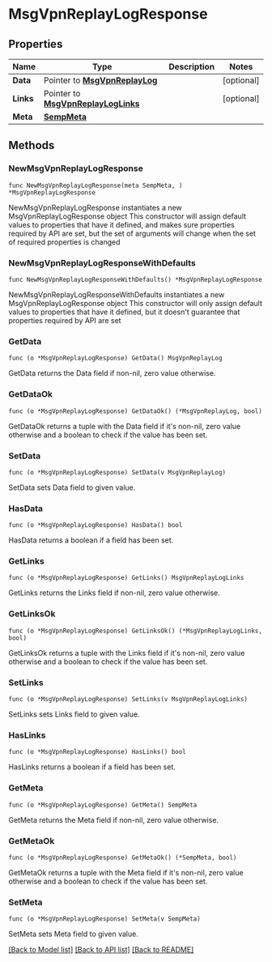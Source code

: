# MsgVpnReplayLogResponse

## Properties

Name | Type | Description | Notes
------------ | ------------- | ------------- | -------------
**Data** | Pointer to [**MsgVpnReplayLog**](MsgVpnReplayLog.md) |  | [optional] 
**Links** | Pointer to [**MsgVpnReplayLogLinks**](MsgVpnReplayLogLinks.md) |  | [optional] 
**Meta** | [**SempMeta**](SempMeta.md) |  | 

## Methods

### NewMsgVpnReplayLogResponse

`func NewMsgVpnReplayLogResponse(meta SempMeta, ) *MsgVpnReplayLogResponse`

NewMsgVpnReplayLogResponse instantiates a new MsgVpnReplayLogResponse object
This constructor will assign default values to properties that have it defined,
and makes sure properties required by API are set, but the set of arguments
will change when the set of required properties is changed

### NewMsgVpnReplayLogResponseWithDefaults

`func NewMsgVpnReplayLogResponseWithDefaults() *MsgVpnReplayLogResponse`

NewMsgVpnReplayLogResponseWithDefaults instantiates a new MsgVpnReplayLogResponse object
This constructor will only assign default values to properties that have it defined,
but it doesn't guarantee that properties required by API are set

### GetData

`func (o *MsgVpnReplayLogResponse) GetData() MsgVpnReplayLog`

GetData returns the Data field if non-nil, zero value otherwise.

### GetDataOk

`func (o *MsgVpnReplayLogResponse) GetDataOk() (*MsgVpnReplayLog, bool)`

GetDataOk returns a tuple with the Data field if it's non-nil, zero value otherwise
and a boolean to check if the value has been set.

### SetData

`func (o *MsgVpnReplayLogResponse) SetData(v MsgVpnReplayLog)`

SetData sets Data field to given value.

### HasData

`func (o *MsgVpnReplayLogResponse) HasData() bool`

HasData returns a boolean if a field has been set.

### GetLinks

`func (o *MsgVpnReplayLogResponse) GetLinks() MsgVpnReplayLogLinks`

GetLinks returns the Links field if non-nil, zero value otherwise.

### GetLinksOk

`func (o *MsgVpnReplayLogResponse) GetLinksOk() (*MsgVpnReplayLogLinks, bool)`

GetLinksOk returns a tuple with the Links field if it's non-nil, zero value otherwise
and a boolean to check if the value has been set.

### SetLinks

`func (o *MsgVpnReplayLogResponse) SetLinks(v MsgVpnReplayLogLinks)`

SetLinks sets Links field to given value.

### HasLinks

`func (o *MsgVpnReplayLogResponse) HasLinks() bool`

HasLinks returns a boolean if a field has been set.

### GetMeta

`func (o *MsgVpnReplayLogResponse) GetMeta() SempMeta`

GetMeta returns the Meta field if non-nil, zero value otherwise.

### GetMetaOk

`func (o *MsgVpnReplayLogResponse) GetMetaOk() (*SempMeta, bool)`

GetMetaOk returns a tuple with the Meta field if it's non-nil, zero value otherwise
and a boolean to check if the value has been set.

### SetMeta

`func (o *MsgVpnReplayLogResponse) SetMeta(v SempMeta)`

SetMeta sets Meta field to given value.



[[Back to Model list]](../README.md#documentation-for-models) [[Back to API list]](../README.md#documentation-for-api-endpoints) [[Back to README]](../README.md)


